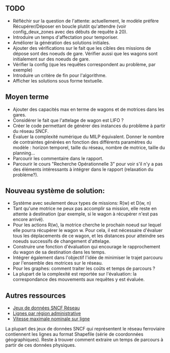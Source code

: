 ## TODO
- Réfléchir sur la question de l'attente: actuellement, le modèle préfère Récupérer/Déposer en boucle plutôt qu'attendre (voir config_deux_zones avec des débuts de requête à 20).
- Introduire un temps d'affectation pour temporiser.
- Améliorer la génération des solutions initiales.
- Ajouter des vérifications sur le fait que les cibles des missions de dépose sont des noeuds de gare. Vérifier aussi que les wagons sont initialement sur des noeuds de gare.
- Vérifier la config (que les requêtes correspondent au problème, par exemple)
- Introduire un critère de fin pour l'algorithme.
- Afficher les solutions sous forme textuelle.


## Moyen terme
- Ajouter des capacités max en terme de wagons et de motrices dans les gares.
- Considérer le fait que l'attelage de wagon est LIFO ?
- Créer le code permettant de générer des instances du problème à partir du réseau SNCF.
- Évaluer la complexité numérique du MILP équivalent. Donner le nombre de contraintes générées en fonction des différents paramètres du modèle : horizon temporel, taille du réseau, nombre de motrice, taille du planning...
- Parcourir les commentaire dans le rapport.
- Parcourir le cours "Recherche Opérationnelle 3" pour voir s'il n'y a pas des éléments intéressants à intégrer dans le rapport (relaxation du problème?).


## Nouveau système de solution:
- Système avec seulement deux types de missions: R(w) et D(w, n)
- Tant qu'une motrice ne peux pas accomplir sa mission, elle reste en attente à destination (par exemple, si le wagon à récupérer n'est pas encore arrivé).
- Pour les actions R(w), la motrice cherche le prochain noeud sur lequel elle pourra récupérer le wagon w. Pour cela, il est nécessaire d'évaluer tous les déplacements de ce wagon, et les distances pour atteindre ses noeuds successifs de changement d'attelage.
- Construire une fonction d'évaluation qui encourage le rapprochement du wagon de sa destination dans les temps.
- Intégrer également dans l'objectif l'idée de minimiser le trajet parcouru par l'ensemble des motrices sur le réseau.
- Pour les graphes: comment traiter les coûts et temps de parcours ?
- La plupart de la complexité est reportée sur l'évaluation: la correspondance des mouvements aux requêtes y est évaluée.


## Autres ressources

- [Jeux de données SNCF Réseau](https://ressources.data.sncf.com/explore/?sort=modified&q=publisher:'SNCF+R%C3%A9seau,+DIRECTION+FINANCE+ACHATS'+OR+publisher:'SNCF+R%C3%A9seau)
- [Lignes par région administrative](https://ressources.data.sncf.com/explore/dataset/lignes-par-region-administrative/information/?location=7,44.99977,5.9491&basemap=jawg.transports)
- [Vitesse maximale nominale sur ligne](https://ressources.data.sncf.com/explore/dataset/vitesse-maximale-nominale-sur-ligne/table/?location=8,46.81798,2.5351&basemap=jawg.transports)

La plupart des jeux de données SNCF qui représentent le réseau ferroviaire contiennent les lignes au format Shapefile (série de coordonnées géographiques). Reste à trouver comment extraire un temps de parcours à partir de ces données physiques.
